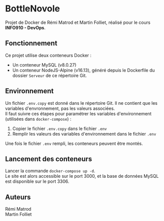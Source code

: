 # BottleNovole

Projet de Docker de Rémi Matrod et Martin Folliet, réalisé pour le cours **INFO910 - DevOps**.


## Fonctionnement
Ce projet utilise deux conteneurs Docker :
- Un conteneur MySQL (v8.0.27)
- Un conteneur NodeJS-Alpine (v16.13), généré depuis le Dockerfile du dossier `Serveur` de ce répertoire Git.


## Environnement
Un fichier `.env.copy` est donné dans le répertoire Git. Il ne contient que les variables d'envronnement, pas les valeurs associées.  
Il faut suivre ces étapes pour paramétrer les variables d'environnement (utilisées dans `docker-compose`) :
1. Copier le fichier `.env.copy` dans le fichier `.env`
2. Remplir les valeurs des variables d'environnement dans le fichier `.env`

Une fois le fichier `.env` rempli, les conteneurs peuvent être montés.


## Lancement des conteneurs
Lancer la commande `docker-compose up -d`.  
Le site est alors accessible sur le port 3000, et la base de données MySQL est disponible sur le port 3306.


## Auteurs
Rémi Matrod  
Martin Folliet